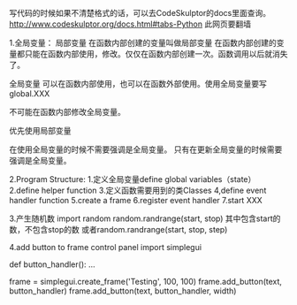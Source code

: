 写代码的时候如果不清楚格式的话，可以去CodeSkulptor的docs里面查询。http://www.codeskulptor.org/docs.html#tabs-Python 此网页要翻墙

1.全局变量：
局部变量
在函数内部创建的变量叫做局部变量
在函数内部创建的变量都只能在函数内部使用，修改。仅仅在函数内部创建一次。函数调用以后就消失了。

全局变量
可以在函数内部使用，也可以在函数外部使用。使用全局变量要写global.XXX

不可能在函数内部修改全局变量。

优先使用局部变量

在使用全局变量的时候不需要强调是全局变量。
只有在更新全局变量的时候需要强调是全局变量。

2.Program Structure:
 1.定义全局变量define global variables（state）
 2.define helper function
 3.定义函数需要用到的类Classes
 4,define event handler function
 5.create a frame
 6.register event handler
 7.start XXX
 
 3.产生随机数
 import random
 random.randrange(start, stop) 其中包含start的数，不包含stop的数
 或者random.randrange(start, stop, step)
 
 4.add button to frame control panel
 import simplegui

def button_handler():
    …

frame = simplegui.create_frame('Testing', 100, 100)
frame.add_button(text, button_handler)
frame.add_button(text, button_handler, width)


